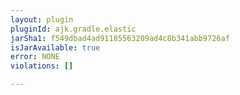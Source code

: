 ```yaml
---
layout: plugin
pluginId: ajk.gradle.elastic
jarSha1: f549dbad4ad91185563209ad4c8b341abb9726af
isJarAvailable: true
error: NONE
violations: []

---
```

